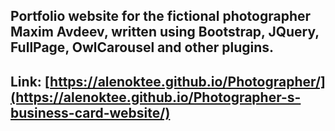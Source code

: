 ## Portfolio website for the fictional photographer Maxim Avdeev, written using Bootstrap, JQuery, FullPage, OwlCarousel and other plugins.
## Link: [https://alenoktee.github.io/Photographer/](https://alenoktee.github.io/Photographer-s-business-card-website/)
